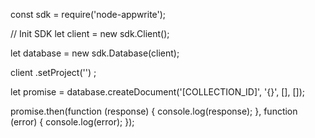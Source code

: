 const sdk = require('node-appwrite');

// Init SDK
let client = new sdk.Client();

let database = new sdk.Database(client);

client
    .setProject('')
;

let promise = database.createDocument('[COLLECTION_ID]', '{}', [], []);

promise.then(function (response) {
    console.log(response);
}, function (error) {
    console.log(error);
});